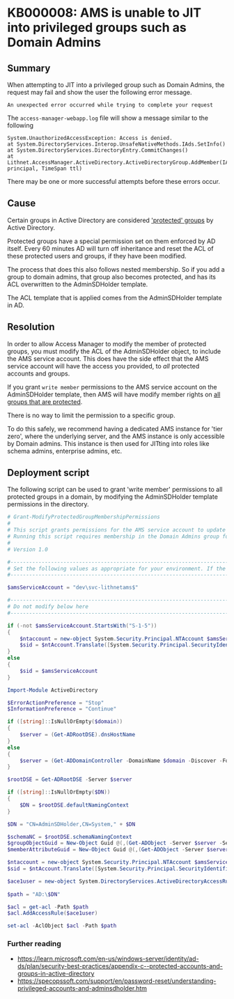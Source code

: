 # KB000008: AMS is unable to JIT into privileged groups such as Domain Admins

## Summary

When attempting to JIT into a privileged group such as Domain Admins, the request may fail and show the user the following error message.

`An unexpected error occurred while trying to complete your request`

The `access-manager-webapp.log` file will show a message similar to the following

```
System.UnauthorizedAccessException: Access is denied.
at System.DirectoryServices.Interop.UnsafeNativeMethods.IAds.SetInfo()
at System.DirectoryServices.DirectoryEntry.CommitChanges()
at Lithnet.AccessManager.ActiveDirectory.ActiveDirectoryGroup.AddMember(IActiveDirectorySecurityPrincipal principal, TimeSpan ttl)
```

There may be one or more successful attempts before these errors occur.

## Cause

Certain groups in Active Directory are considered ['protected' groups](https://learn.microsoft.com/en-us/windows-server/identity/ad-ds/plan/security-best-practices/appendix-c--protected-accounts-and-groups-in-active-directory) by Active Directory. 

Protected groups have a special permission set on them enforced by AD itself. Every 60 minutes AD will turn off inheritance and reset the ACL of these protected users and groups, if they have been modified.

The process that does this also follows nested membership. So if you add a group to domain admins, that group also becomes protected, and has its ACL overwritten to the AdminSDHolder template.

The ACL template that is applied comes from the AdminSDHolder template in AD.

## Resolution

In order to allow Access Manager to modify the member of protected groups, you must modify the ACL of the AdminSDHolder object, to include the AMS service account. This does have the side effect that the AMS service account will have the access you provided, to *all* protected accounts and groups. 

If you grant `write member` permissions to the AMS service account on the AdminSDHolder template, then AMS will have modify member rights on [all groups that are protected](https://learn.microsoft.com/en-us/windows-server/identity/ad-ds/plan/security-best-practices/appendix-c--protected-accounts-and-groups-in-active-directory#protected-groups). 

There is no way to limit the permission to a specific group.

To do this safely, we recommend having a dedicated AMS instance for 'tier zero', where the underlying server, and the AMS instance is only accessible by Domain admins. This instance is then used for JITting into roles like schema admins, enterprise admins, etc. 

## Deployment script
The following script can be used to grant 'write member' permissions to all protected groups in a domain, by modifying the AdminSDHolder template permissions in the directory.

```powershell
# Grant-ModifyProtectedGroupMembershipPermissions
# 
# This script grants permissions for the AMS service account to update protected groups
# Running this script requires membership in the Domain Admins group for the target domain
#
# Version 1.0

#-------------------------------------------------------------------------
# Set the following values as appropriate for your environment. If the service account is in another forest and cannot be resolved, provide its SID, by looking it up first in the source domain using Get-ADUser or Get-ADServiceAccount
#-------------------------------------------------------------------------

$amsServiceAccount = "dev\svc-lithnetams$"

#-------------------------------------------------------------------------
# Do not modify below here
#-------------------------------------------------------------------------

if (-not $amsServiceAccount.StartsWith("S-1-5"))
{
    $ntaccount = new-object System.Security.Principal.NTAccount $amsServiceAccount
    $sid = $ntAccount.Translate([System.Security.Principal.SecurityIdentifier]);
}
else
{
    $sid = $amsServiceAccount
}

Import-Module ActiveDirectory

$ErrorActionPreference = "Stop"
$InformationPreference = "Continue"

if ([string]::IsNullOrEmpty($domain))
{
	$server = (Get-ADRootDSE).dnsHostName
}
else
{
	$server = (Get-ADDomainController -DomainName $domain -Discover -ForceDiscover -Writable).HostName[0]
}

$rootDSE = Get-ADRootDSE -Server $server

if ([string]::IsNullOrEmpty($DN))
{
	$DN = $rootDSE.defaultNamingContext
}

$DN = "CN=AdminSDHolder,CN=System," + $DN 

$schemaNC = $rootDSE.schemaNamingContext
$groupObjectGuid = New-Object Guid @(,(Get-ADObject -Server $server -SearchBase $schemaNC -LdapFilter "(&(ldapDisplayName=group)(objectclass=classSchema))" -Properties "SchemaIDGuid").SchemaIDGuid)
$memberAttributeGuid = New-Object Guid @(,(Get-ADObject -Server $server -SearchBase $schemaNC -LdapFilter "(&(ldapDisplayName=member)(objectclass=attributeSchema))" -Properties "SchemaIDGuid").SchemaIDGuid)

$ntaccount = new-object System.Security.Principal.NTAccount $amsServiceAccount
$sid = $ntAccount.Translate([System.Security.Principal.SecurityIdentifier]);

$ace1user = new-object System.DirectoryServices.ActiveDirectoryAccessRule $sid, "WriteProperty", "Allow", $memberAttributeGuid, "None", $groupObjectGuid
 
$path = "AD:\$DN"

$acl = get-acl -Path $path
$acl.AddAccessRule($ace1user)

set-acl -AclObject $acl -Path $path
```

### Further reading
* https://learn.microsoft.com/en-us/windows-server/identity/ad-ds/plan/security-best-practices/appendix-c--protected-accounts-and-groups-in-active-directory
* https://specopssoft.com/support/en/password-reset/understanding-privileged-accounts-and-adminsdholder.htm